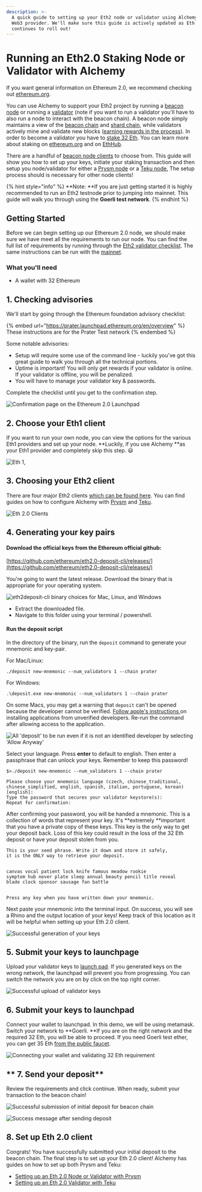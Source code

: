 ```yaml
---
description: >-
  A quick guide to setting up your Eth2 node or validator using Alchemy as your
  Web3 provider. We'll make sure this guide is actively updated as Eth 2.0
  continues to roll out!
---
```


# Running an Eth2.0 Staking Node or Validator with Alchemy

If you want general information on Ethereum 2.0, we recommend checking out [ethereum.org](https://ethereum.org/en/eth2/).

You can use Alchemy to support your Eth2 project by running a [beacon node](https://ethereum.org/en/eth2/get-involved/#clients) or running a [validator](https://ethereum.org/en/eth2/staking/#gatsby-focus-wrapper) (note if you want to run a validator you'll have to also run a node to interact with the beacon chain). A beacon node simply maintains a view of the [beacon chain](https://ethereum.org/en/eth2/beacon-chain/) and [shard chain](https://ethereum.org/en/eth2/shard-chains/), while validators actively mine and validate new blocks ([earning rewards in the process](https://ethereum.org/en/eth2/staking/)). In order to become a validator you have to [stake 32 Eth](https://launchpad.ethereum.org/overview). You can learn more about staking on [ethereum.org](https://ethereum.org/en/eth2/staking/) and on [EthHub](https://docs.ethhub.io/ethereum-roadmap/ethereum-2.0/proof-of-stake/).

There are a handful of [beacon node clients](https://ethereum.org/en/eth2/get-involved/#clients) to choose from. This guide will show you how to set up your keys, initiate your staking transaction and then setup you node/validator for either a [Prysm node](https://docs.alchemy.com/alchemy/guides/running-an-eth2-node-with-alchemy/setting-up-an-eth-2.0-node-or-validator-with-prysm) or a [Teku node.](https://docs.alchemy.com/alchemy/guides/running-an-eth2-node-with-alchemy/eth2-staking-teku) The setup process should is necessary for other node clients!

{% hint style="info" %}
\*\*Note: \*\*If you are just getting started it is highly recommended to run an Eth2 testnode prior to jumping into mainnet. This guide will walk you through using the **Goerli test network**.
{% endhint %}

## Getting Started

Before we can begin setting up our Ethereum 2.0 node, we should make sure we have meet all the requirements to run our node. You can find the full list of requirements by running through the [Eth2 validator checklist](https://launchpad.ethereum.org/en/checklist). The same instructions can be run with the [mainnet](https://launchpad.ethereum.org/en/).

### What you'll need

* A wallet with 32 Ethereum

## 1. Checking advisories

We'll start by going through the Ethereum foundation advisory checklist:

{% embed url="https://prater.launchpad.ethereum.org/en/overview" %}
These instructions are for the Prater Test network
{% endembed %}

Some notable advisories:

* Setup will require some use of the command line - luckily you've got this great guide to walk you through all the technical portions.
* Uptime is important! You will only get rewards if your validator is online. If your validator is offline, you will be penalized.
* You will have to manage your validator key & passwords.

Complete the checklist until you get to the confirmation step.

![Confirmation page on the Ethereum 2.0 Launchpad](<../../.gitbook/assets/Screen Shot 2021-08-25 at 5.12.13 PM.png>)

## 2. Choose your Eth1 client

If you want to run your own node, you can view the options for the various Eth1 providers and set up your node. \*\*Luckily, if you use Alchemy \*\*as your Eth1 provider and completely skip this step. 😃

![Eth 1,](<../../.gitbook/assets/image (36) (1) (1).png>)

## 3. Choosing your Eth2 client

There are four major Eth2 clients [which can be found here](https://ethereum.org/en/eth2/get-involved/#clients). You can find guides on how to configure Alchemy with [Prysm](https://docs.alchemy.com/alchemy/guides/running-an-eth2-node-with-alchemy/setting-up-an-eth-2.0-node-or-validator-with-prysm) and [Teku](https://docs.alchemy.com/alchemy/guides/running-an-eth2-node-with-alchemy/eth2-staking-teku).

![Eth 2.0 Clients](<../../.gitbook/assets/image (31).png>)

## 4. Generating your key pairs

#### Download the official keys from the Ethereum official github:

[https://github.com/ethereum/eth2.0-deposit-cli/releases/](https://github.com/ethereum/eth2.0-deposit-cli/releases/)

You're going to want the latest release. Download the binary that is appropriate for your operating system.

![eth2deposit-cli binary choices for Mac, Linux, and Windows](<../../.gitbook/assets/Choose package.jpg>)

* Extract the downloaded file.
* Navigate to this folder using your terminal / powershell.

#### Run the deposit script

In the directory of the binary, run the `deposit` command to generate your mnemonic and key-pair.

For Mac/Linux:

```
./deposit new-mnemonic --num_validators 1 --chain prater
```

For Windows:

```
.\deposit.exe new-mnemonic --num_validators 1 --chain prater
```

On some Macs, you may get a warning that `deposit` can't be opened because the developer cannot be verified. [Follow apple's instructions ](https://support.apple.com/en-us/HT202491)on installing applications from unverified developers. Re-run the command after allowing access to the application.

![All 'deposit' to be run even if it is not an identified developer by selecting 'Allow Anyway'](<../../.gitbook/assets/image (32).png>)

Select your language. Press **enter** to default to english. Then enter a passphrase that can unlock your keys. Remember to keep this password!

```
$>./deposit new-mnemonic --num_validators 1 --chain prater

Please choose your mnemonic language (czech, chinese_traditional, chinese_simplified, english, spanish, italian, portuguese, korean) [english]:
Type the password that secures your validator keystore(s):
Repeat for confirmation:
```

After confirming your password, you will be handed a mnemonic. This is a collection of words that represent your key. It's \*\*extremely \*\*important that you have a private copy of these keys. This key is the only way to get your deposit back. Loss of this key could result in the loss of the 32 Eth deposit or have your deposit stolen from you.

```
This is your seed phrase. Write it down and store it safely, 
it is the ONLY way to retrieve your deposit.


canvas vocal patient lock knife famous meadow rookie 
symptom hub never plate sleep annual beauty pencil title reveal 
blade clock sponsor sausage fan battle


Press any key when you have written down your mnemonic.
```

Next paste your mnemonic into the terminal input. On success, you will see a Rhino and the output location of your keys! Keep track of this location as it will be helpful when setting up your Eth 2.0 client.

![Successful generation of your keys](<../../.gitbook/assets/image (33).png>)

## 5. Submit your keys to launchpage

Upload your validator keys to [launch pad](https://prater.launchpad.ethereum.org/en/upload-deposit-data). If you generated keys on the wrong network, the launchpad will prevent you from progressing. You can switch the network you are on by click on the top right corner.

![Successful upload of validator keys](<../../.gitbook/assets/Screen Shot 2021-08-25 at 5.56.12 PM.png>)

## 6. Submit your keys to launchpad

Connect your wallet to launchpad. In this demo, we will be using metamask. Switch your network to \*\*Goerli. \*\*If you are on the right network and the required 32 Eth, you will be able to proceed. If you need Goerli test ether, you can get 35 Eth [from the public faucet](https://faucet.goerli.mudit.blog).

![Connecting your wallet and validating 32 Eth requirement](<../../.gitbook/assets/image (35).png>)

## \*\* 7. Send your deposit\*\*

Review the requirements and click continue. When ready, submit your transaction to the beacon chain!

![Successful submission of initial deposit for beacon chain](<../../.gitbook/assets/image (36).png>)

![Success message after sending deposit](<../../.gitbook/assets/image (37).png>)

## 8. Set up Eth 2.0 client

Congrats! You have successfully submitted your initial deposit to the beacon chain. The final step is to set up your Eth 2.0 client! Alchemy has guides on how to set up both Prysm and Teku:

* [Setting up an Eth 2.0 Node or Validator with Prysm](https://docs.alchemy.com/alchemy/guides/running-an-eth2-node-with-alchemy/setting-up-an-eth-2.0-node-or-validator-with-prysm)
* [Setting up an Eth 2.0 Validator with Teku](https://docs.alchemy.com/alchemy/guides/running-an-eth2-node-with-alchemy/eth2-staking-teku)
